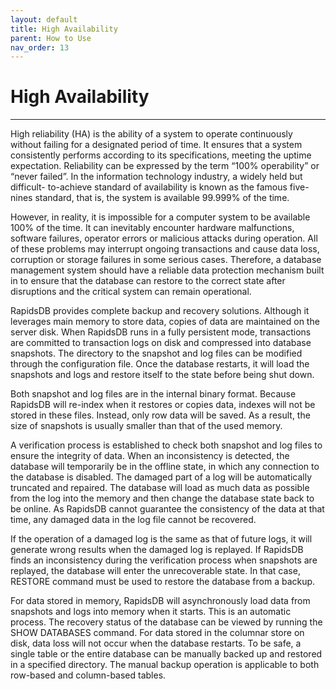 ```yaml
---
layout: default
title: High Availability
parent: How to Use
nav_order: 13
---
```


# High Availability

---

High reliability (HA) is the ability of a system to operate continuously without failing for a designated period of time. It ensures that a system consistently performs according to its specifications, meeting the uptime expectation. Reliability can be expressed by the term “100% operability” or “never failed”. In the information technology industry, a widely held but difficult- to-achieve standard of availability is known as the famous five-nines standard, that is, the system is available 99.999% of the time.

However, in reality, it is impossible for a computer system to be available 100% of the time. It can inevitably encounter hardware malfunctions, software failures, operator errors or malicious attacks during operation. All of these problems may interrupt ongoing transactions and cause data loss, corruption or storage failures in some serious cases. Therefore, a database management system should have a reliable data protection mechanism built in to ensure that the database can restore to the correct state after disruptions and the critical system can remain operational.

RapidsDB provides complete backup and recovery solutions. Although it leverages main memory to store data, copies of data are maintained on the server disk. When RapidsDB runs in a fully persistent mode, transactions are committed to transaction logs on disk and compressed into database snapshots. The directory to the snapshot and log files can be modified through the configuration file. Once the database restarts, it will load the snapshots and logs and restore itself to the state before being shut down.

Both snapshot and log files are in the internal binary format. Because RapidsDB will re-index when it restores or copies data, indexes will not be stored in these files. Instead, only row data will be saved. As a result, the size of snapshots is usually smaller than that of the used memory.

A verification process is established to check both snapshot and log files to ensure the integrity of data. When an inconsistency is detected, the database will temporarily be in the offline state, in which any connection to the database is disabled. The damaged part of a log will be automatically truncated and repaired. The database will load as much data as possible from the log into the memory and then change the database state back to be online. As RapidsDB cannot guarantee the consistency of the data at that time, any damaged data in the log file cannot be recovered.

If the operation of a damaged log is the same as that of future logs, it will generate wrong results when the damaged log is replayed. If RapidsDB finds an inconsistency during the verification process when snapshots are replayed, the database will enter the unrecoverable state.  In that case, RESTORE command must be used to restore the database from a backup.

For data stored in memory, RapidsDB will asynchronously load data from snapshots and logs into memory when it starts. This is an automatic process.  The recovery status of the database can be viewed by running the SHOW DATABASES command.  For data stored in the columnar store on disk, data loss will not occur when the database restarts.  To be safe, a single table or the entire database can be manually backed up and restored in a specified directory.  The manual backup operation is applicable to both row-based and column-based tables.
